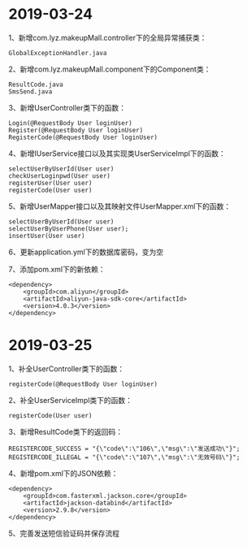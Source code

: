 # 2019-03-24

1、新增com.lyz.makeupMall.controller下的全局异常捕获类：

`GlobalExceptionHandler.java`

2、新增com.lyz.makeupMall.component下的Component类：

```
ResultCode.java
SmsSend.java
```

3、新增UserController类下的函数：

```
Login(@RequestBody User loginUser)
Register(@RequestBody User loginUser)
RegisterCode(@RequestBody User loginUser)
```

4、新增IUserService接口以及其实现类UserServiceImpl下的函数：

```
selectUserByUserId(User user)
checkUserLoginpwd(User user)
registerUser(User user)
registerCode(User user)
```

5、新增UserMapper接口以及其映射文件UserMapper.xml下的函数：

```
selectUserByUserId(User user)
selectUserByUserPhone(User user);
insertUser(User user)
```

6、更新application.yml下的数据库密码，变为空

7、添加pom.xml下的新依赖：

```
<dependency>
  	<groupId>com.aliyun</groupId>
  	<artifactId>aliyun-java-sdk-core</artifactId>
  	<version>4.0.3</version>
</dependency>
```

# 2019-03-25

1、补全UserController类下的函数：

`registerCode(@RequestBody User loginUser)`

2、补全UserServiceImpl类下的函数：

`registerCode(User user)`

3、新增ResultCode类下的返回码：

```
REGISTERCODE_SUCCESS = "{\"code\":\"106\",\"msg\":\"发送成功\"}";
REGISTERCODE_ILLEGAL = "{\"code\":\"107\",\"msg\":\"无效号码\"}";
```

4、新增pom.xml下的JSON依赖：

```
<dependency>
    <groupId>com.fasterxml.jackson.core</groupId>
    <artifactId>jackson-databind</artifactId>
    <version>2.9.8</version>
</dependency>
```

5、完善发送短信验证码并保存流程